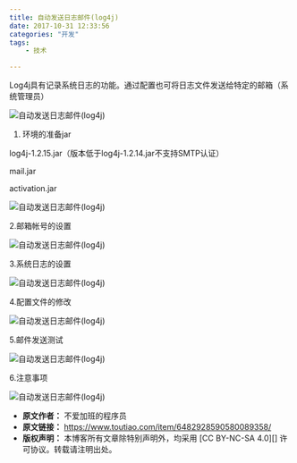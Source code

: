 ```yaml
---
title: 自动发送日志邮件(log4j)
date: 2017-10-31 12:33:56
categories: "开发"
tags:
	- 技术

---
```


Log4j具有记录系统日志的功能。通过配置也可将日志文件发送给特定的邮箱（系统管理员）

![自动发送日志邮件(log4j)][log4j]

1.  环境的准备jar

log4j-1.2.15.jar（版本低于log4j-1.2.14.jar不支持SMTP认证）

mail.jar

activation.jar

![自动发送日志邮件(log4j)][log4j 1]

2.邮箱帐号的设置

![自动发送日志邮件(log4j)][log4j 2]

3.系统日志的设置

![自动发送日志邮件(log4j)][log4j 3]

4.配置文件的修改

![自动发送日志邮件(log4j)][log4j 4]

5.邮件发送测试

![自动发送日志邮件(log4j)][log4j 5]

6.注意事项

![自动发送日志邮件(log4j)][log4j 6]


[log4j]: /pro/os/crawler/AZVU-UYVJ-JV3Q.jpg
[log4j 1]: /pro/os/crawler/IFVA-ZFIE-AB3Q.jpg
[log4j 2]: /pro/os/crawler/FZME-ABJV-FYFA.jpg
[log4j 3]: /pro/os/crawler/AYRV-IU7J-QVVF.jpg
[log4j 4]: /pro/os/crawler/ZN7Z-JAMB-UYIQ.jpg
[log4j 5]: /pro/os/crawler/IBAB-A3Q3-AEY3.jpg
[log4j 6]: /pro/os/crawler/RMEZ-VMVU-BUB2.jpg
 *  **原文作者：** 不爱加班的程序员
 *  **原文链接：** https://www.toutiao.com/item/6482928590580089358/
 *  **版权声明：** 本博客所有文章除特别声明外，均采用 [CC BY-NC-SA 4.0][] 许可协议。转载请注明出处。